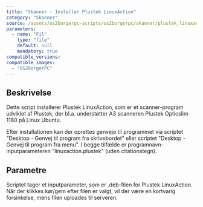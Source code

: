 ```yaml
---
title: "Skanner - Installer Plustek LinuxAction"
category: "Skanner"
source: /assets/os2borgerpc-scripts/os2borgerpc/skanner/plustek_linuxaction_install.sh
parameters:
  - name: "Fil"
    type: "file"
    default: null
    mandatory: true
compatible_versions:
compatible_images:
  - "OS2BorgerPC"
---
```


## Beskrivelse
Dette script installerer Plustek LinuxAction, som er et scanner-program udviklet af Plustek, der bl.a. understøtter A3 scanneren Plustek Opticslim 1180 på Linux Ubuntu.

Efter installationen kan der oprettes genveje til programmet via scriptet "Desktop - Genvej til program fra skrivebordet" eller scriptet "Desktop - Genvej til program fra menu".
I begge tilfælde er programnavn-inputparameteren "linuxaction.plustek" (uden citationstegn).

## Parametre
Scriptet tager et inputparameter, som er .deb-filen for Plustek LinuxAction.
Når der klikkes kør/gem efter filen er valgt, vil der være en kortvarig forsinkelse, mens filen uploades til serveren.

